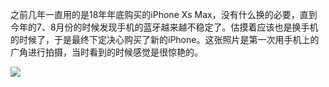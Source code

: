 之前几年一直用的是18年年底购买的iPhone Xs Max，没有什么换的必要，直到今年的7、8月份的时候发现手机的蓝牙越来越不稳定了。估摸着应该也是换手机的时候了，于是最终下定决心购买了新的iPhone。这张照片是第一次用手机上的广角进行拍摄，当时看到的时候感觉是很惊艳的。


![](https://raw.githubusercontent.com/vannear/olikonimgbed/main/20241107155852.png)
